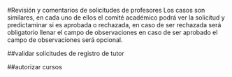
#Revisión y comentarios de solicitudes de profesores
Los casos son similares, en cada uno de ellos el comité académico podrá ver la solicitud y predictaminar si es aprobada
o rechazada, en caso de ser rechazada será obligatorio llenar el campo de observaciones en caso de ser aprobado el campo
de observaciones será opcional.

##validar solicitudes de registro de tutor

##autorizar cursos
